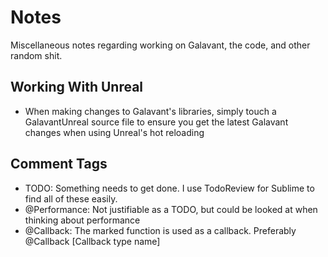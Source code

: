 # Notes

Miscellaneous notes regarding working on Galavant, the code, and other random shit.

## Working With Unreal

- When making changes to Galavant's libraries, simply touch a GalavantUnreal source file to ensure 
you get the latest Galavant changes when using Unreal's hot reloading

## Comment Tags

- TODO: Something needs to get done. I use TodoReview for Sublime to find all of these easily. 
- @Performance: Not justifiable as a TODO, but could be looked at when thinking about performance
- @Callback: The marked function is used as a callback. Preferably @Callback [Callback type name]